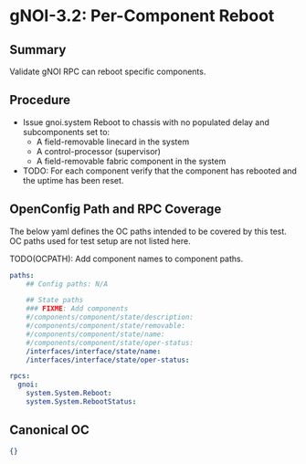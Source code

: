 # gNOI-3.2: Per-Component Reboot

## Summary

Validate gNOI RPC can reboot specific components.

## Procedure

*   Issue gnoi.system Reboot to chassis with no populated delay and
    subcomponents set to:
    *   A field-removable linecard in the system
    *   A control-processor (supervisor)
    *   A field-removable fabric component in the system
*   TODO: For each component verify that the component has rebooted and the
    uptime has been reset.

## OpenConfig Path and RPC Coverage

The below yaml defines the OC paths intended to be covered by this test. OC
paths used for test setup are not listed here.

TODO(OCPATH): Add component names to component paths.

```yaml
paths:
    ## Config paths: N/A

    ## State paths
    ### FIXME: Add components
    #/components/component/state/description:
    #/components/component/state/removable:
    #/components/component/state/name:
    #/components/component/state/oper-status:
    /interfaces/interface/state/name:
    /interfaces/interface/state/oper-status:

rpcs:
  gnoi:
    system.System.Reboot:
    system.System.RebootStatus:
```
## Canonical OC
```json
{}
```   
